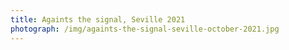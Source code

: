 ```yaml
---
title: Againts the signal, Seville 2021
photograph: /img/againts-the-signal-seville-october-2021.jpg
---
```

